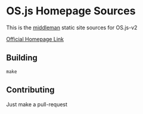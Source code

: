 # OS.js Homepage Sources

This is the [middleman](https://middlemanapp.com/) static site sources for OS.js-v2

[Official Homepage Link](http://os.js.org/)

## Building

`make`

## Contributing

Just make a pull-request
